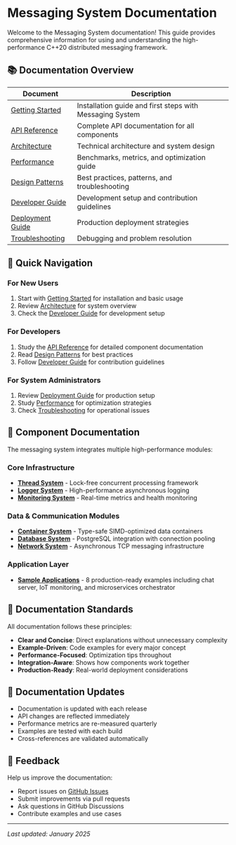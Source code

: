 # Messaging System Documentation

Welcome to the Messaging System documentation! This guide provides comprehensive information for using and understanding the high-performance C++20 distributed messaging framework.

## 📚 Documentation Overview

| Document | Description |
|----------|-------------|
| [Getting Started](./GETTING_STARTED.md) | Installation guide and first steps with Messaging System |
| [API Reference](./API_REFERENCE.md) | Complete API documentation for all components |
| [Architecture](./ARCHITECTURE.md) | Technical architecture and system design |
| [Performance](./PERFORMANCE.md) | Benchmarks, metrics, and optimization guide |
| [Design Patterns](./DESIGN_PATTERNS.md) | Best practices, patterns, and troubleshooting |
| [Developer Guide](./DEVELOPER_GUIDE.md) | Development setup and contribution guidelines |
| [Deployment Guide](./DEPLOYMENT_GUIDE.md) | Production deployment strategies |
| [Troubleshooting](./TROUBLESHOOTING.md) | Debugging and problem resolution |

## 🚀 Quick Navigation

### For New Users
1. Start with [Getting Started](./GETTING_STARTED.md) for installation and basic usage
2. Review [Architecture](./ARCHITECTURE.md) for system overview
3. Check the [Developer Guide](./DEVELOPER_GUIDE.md) for development setup

### For Developers
1. Study the [API Reference](./API_REFERENCE.md) for detailed component documentation
2. Read [Design Patterns](./DESIGN_PATTERNS.md) for best practices
3. Follow [Developer Guide](./DEVELOPER_GUIDE.md) for contribution guidelines

### For System Administrators
1. Review [Deployment Guide](./DEPLOYMENT_GUIDE.md) for production setup
2. Study [Performance](./PERFORMANCE.md) for optimization strategies
3. Check [Troubleshooting](./TROUBLESHOOTING.md) for operational issues

## 🧩 Component Documentation

The messaging system integrates multiple high-performance modules:

### Core Infrastructure
- **[Thread System](../libraries/thread_system/docs/)** - Lock-free concurrent processing framework
- **[Logger System](../libraries/logger_system/docs/)** - High-performance asynchronous logging
- **[Monitoring System](../libraries/monitoring_system/docs/)** - Real-time metrics and health monitoring

### Data & Communication Modules
- **[Container System](../libraries/container_system/README.md)** - Type-safe SIMD-optimized data containers
- **[Database System](../libraries/database_system/README.md)** - PostgreSQL integration with connection pooling
- **[Network System](../libraries/network_system/README.md)** - Asynchronous TCP messaging infrastructure

### Application Layer
- **[Sample Applications](../application_layer/samples/SAMPLES_README.md)** - 8 production-ready examples including chat server, IoT monitoring, and microservices orchestrator

## 📖 Documentation Standards

All documentation follows these principles:
- **Clear and Concise**: Direct explanations without unnecessary complexity
- **Example-Driven**: Code examples for every major concept
- **Performance-Focused**: Optimization tips throughout
- **Integration-Aware**: Shows how components work together
- **Production-Ready**: Real-world deployment considerations

## 🔄 Documentation Updates

- Documentation is updated with each release
- API changes are reflected immediately
- Performance metrics are re-measured quarterly
- Examples are tested with each build
- Cross-references are validated automatically

## 💬 Feedback

Help us improve the documentation:
- Report issues on [GitHub Issues](https://github.com/kcenon/messaging_system/issues)
- Submit improvements via pull requests
- Ask questions in GitHub Discussions
- Contribute examples and use cases

---

*Last updated: January 2025*